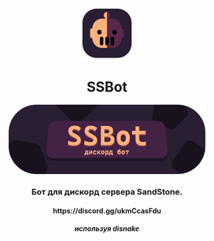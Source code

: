 <p align="center">
  <img src="Img/botlogo.png" style="width: 100px;"/>
</p>

<h1 style="text-align: center;"> SSBot </h1>
<p align="center">
  <img src="Img/Banner.png" style="width: 400px;"/>
</p>
<h3 style="text-align: center;"> Бот для дискорд сервера SandStone. </h3>
<h4 style="text-align: center;"> https://discord.gg/ukmCcasFdu </h4>


<h5 style="text-align: center;"> используя disnake </h5>